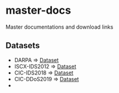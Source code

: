 # master-docs
Master documentations and download links

## Datasets

+ DARPA => [Dataset](./articles/0001-Sketch-Based%20Anomaly%20Detection%20in%20Streaming%20Graphs/)
+ ISCX-IDS2012 => [Dataset](./articles/0001-Sketch-Based%20Anomaly%20Detection%20in%20Streaming%20Graphs/)
+ CIC-IDS2018 => [Dataset](./articles/0001-Sketch-Based%20Anomaly%20Detection%20in%20Streaming%20Graphs/)
+ CIC-DDoS2019 => [Dataset](./articles/0001-Sketch-Based%20Anomaly%20Detection%20in%20Streaming%20Graphs/)
+ 